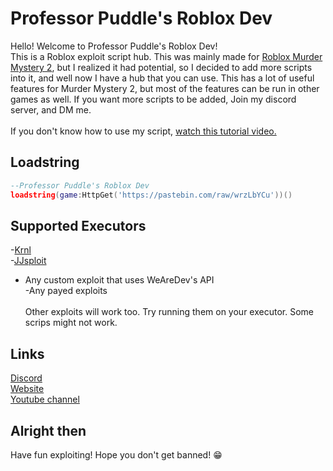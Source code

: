 # Professor Puddle's Roblox Dev
Hello! Welcome to Professor Puddle's Roblox Dev!<br>
This is a Roblox exploit script hub. This was mainly made for [Roblox Murder Mystery 2](https://google.com), but I realized it had potential, so I decided to add more scripts into it, and well now I have a hub that you can use. This has a lot of useful features for Murder Mystery 2, but most of the features can be run in other games as well. If you want more scripts to be added, Join my discord server, and DM me.<br><br>
If you don't know how to use my script, [watch this tutorial video.](https://www.youtube.com/watch?v=nXDjqGiKGxY)

## Loadstring
```lua
--Professor Puddle's Roblox Dev
loadstring(game:HttpGet('https://pastebin.com/raw/wrzLbYCu'))()
```

## Supported Executors
-[Krnl](https://krnl.ca)<br>
-[JJsploit](https://wearedevs.net/d/JJSploit)<br>
- Any custom exploit that uses WeAreDev's API<br>
-Any payed exploits<br><br>
Other exploits will work too. Try running them on your executor. Some scrips might not work.

## Links
[Discord](https://dsc.gg/ppd)<br>
[Website](https://bitly.com/ppd-website)<br>
[Youtube channel](https://bitly.com/ppd-youtube)

## Alright then
Have fun exploiting! Hope you don't get banned! 😁
